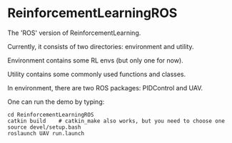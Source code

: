 # ReinforcementLearningROS
The 'ROS' version of ReinforcementLearning.

Currently, it consists of two directories: environment and utility.

Environment contains some RL envs (but only one for now).

Utility contains some commonly used functions and classes.

In environment, there are two ROS packages: PIDControl and UAV.

One can run the demo by typing:
```
cd ReinforcementLearningROS
catkin build    # catkin_make also works, but you need to choose one
source devel/setup.bash
roslaunch UAV run.launch
```
